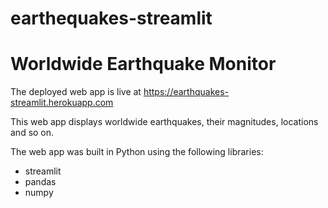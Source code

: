 # earthequakes-streamlit
# Worldwide Earthquake Monitor

The deployed web app is live at https://earthquakes-streamlit.herokuapp.com

This web app displays worldwide earthquakes, their magnitudes, locations and so on.

The web app was built in Python using the following libraries:
* streamlit
* pandas
* numpy
